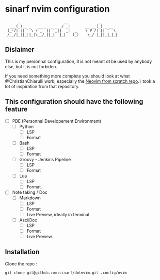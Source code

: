 # sinarf nvim configuration

```shell
      _                    __              _
  ___(_) _ _   __ _  _ _  / _|       __ __(_) _ __
 (_-/| || ' \ / _` || '_||  _|  _    \ V /| || '  \
 /__/|_||_||_|\__/_||_|  |_|   (_)    \_/ |_||_|_|_|
```

## Dislaimer

This is my personnal configuration, it is not meant ot be used by anybody else,  but it is not forbiden.

If you need something more complete you should look at what @ChristianChiarulli work, especially the [Neovim from scratch repo](https://github.com/LunarVim/Neovim-from-scratch).
I took a lot of inspiration from that repository. 

## This configuration should have the following feature

- [ ] PDE (Personnal Developement Environment)
  - [ ] Python
    - [ ] LSP
    - [ ] Format
  - [ ] Bash
    - [ ] LSP
    - [ ] Format
  - [ ] Groovy - Jenkins Pipeline
    - [ ] LSP
    - [ ] Format
  - [ ] Lua
    - [ ] LSP
    - [ ] Format
- [ ] Note taking / Doc
  - [ ] Markdown
    - [ ] LSP
    - [ ] Format
    - [ ] Live Preview, ideally in terminal
  - [ ] AsciiDoc
    - [ ] LSP
    - [ ] Format
    - [ ] Live Preview

## Installation

Clone the repo : 

```shell
git clone git@github.com:sinarf/dotnvim.git .config/nvim
```
